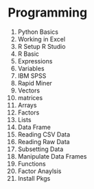 # Programming

1. Python Basics
2. Working in Excel
3. R Setup R Studio
4. R Basic
5. Expressions
6. Variables
7. IBM SPSS
8. Rapid Miner
9. Vectors
10. matrices
11. Arrays
12. Factors
13. Lists
14. Data Frame
15. Reading CSV Data
16. Reading Raw Data
17. Subsetting Data
18. Manipulate Data Frames
19. Functions
20. Factor Anaylsis
21. Install Pkgs
